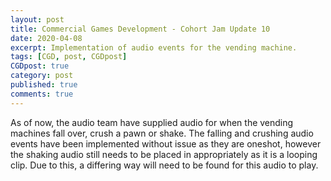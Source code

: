 ```yaml
---
layout: post
title: Commercial Games Development - Cohort Jam Update 10
date: 2020-04-08
excerpt: Implementation of audio events for the vending machine.
tags: [CGD, post, CGDpost]
CGDpost: true
category: post
published: true
comments: true
--- 
```

As of now, the audio team have supplied audio for when the vending machines fall over, crush a pawn or shake. The falling and crushing audio events have been implemented without issue as they are oneshot, however the shaking audio still needs to be placed in appropriately as it is a looping clip. Due to this, a differing way will need to be found for this audio to play.